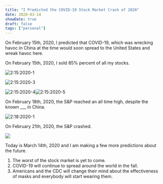 ```yaml
---
title: "I Predicted the COVID-19 Stock Market Crash of 2020"
date: 2020-03-14
showDate: true
draft: false
tags: ["personal"]
---
```


On February 15th, 2020, I predicted that COVID-19, which was wrecking havoc in China at the time would soon spread to the United States and wreak havoc here.

On February 15th, 2020, I sold 85% percent of all my stocks.

![2:15:2020-1](../2:15:2020-1.png)

![2:15:2020-3](../2:15:2020-3.png)

![2:15:2020-4](../2:15:2020-4.png)![2:15:2020-5](../2:15:2020-5.png)

On February 18th, 2020, the S&P reached an all time high, despite the known \_\_\_ in China.

![2:18:2020-1](../2:18:2020-1.png)

On February 21th, 2020, the S&P crashed.

![](../s&p500crash.png)

Today is March 14th, 2020 and I am making a few more predictions about the future.

1. The worst of the stock market is yet to come.
2. COVID-19 will continue to spread around the world in the fall.
3. Americans and the CDC will change their mind about the effectiveness of masks and everybody will start wearing them.
